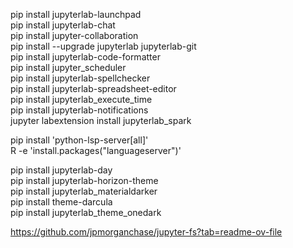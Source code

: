 pip install jupyterlab-launchpad  
pip install jupyterlab-chat  
pip install jupyter-collaboration  
pip install --upgrade jupyterlab jupyterlab-git  
pip install jupyterlab-code-formatter  
pip install jupyter_scheduler  
pip install jupyterlab-spellchecker  
pip install jupyterlab-spreadsheet-editor  
pip install jupyterlab_execute_time  
pip install jupyterlab-notifications  
jupyter labextension install jupyterlab_spark  


pip install 'python-lsp-server[all]'  
R -e 'install.packages("languageserver")'  





pip install jupyterlab-day  
pip install jupyterlab-horizon-theme  
pip install jupyterlab_materialdarker  
pip install theme-darcula  
pip install jupyterlab_theme_onedark  




https://github.com/jpmorganchase/jupyter-fs?tab=readme-ov-file
